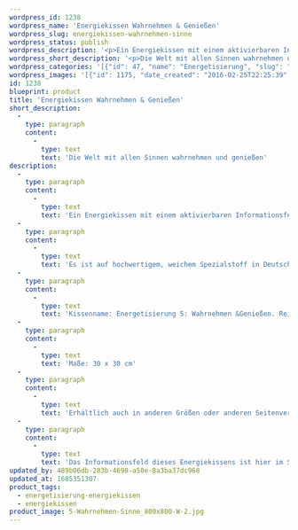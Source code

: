 ```yaml
---
wordpress_id: 1238
wordpress_name: 'Energiekissen Wahrnehmen & Genießen'
wordpress_slug: energiekissen-wahrnehmen-sinne
wordpress_status: publish
wordpress_description: '<p>Ein Energiekissen mit einem aktivierbaren Informationsfeld zu Wahrnehmen undGenießen sowie dem energetischen Zugang zu den dazugehörigen universellen Wissenspools.</p><p>Es ist auf hochwertigem, weichem Spezialstoff in Deutschland gedruckt und sorgfältig in Handarbeit in Deutschland mit Reißverschluss genäht. Laut Herstellerangaben ist der farbintensive Druck 70 Jahre lichtecht, waschbar (Wollwaschgang, 20°) und in einem umweltorientierten Verfahren hergestellt.</p><p>Kissenname: Energetisierung 5: Wahrnehmen &amp;Genießen. Reihe: Energetisierung</p><p>Maße: 30 x 30 cm</p><p>Erhältlich auch in anderen Größen oder anderen Seitenverhältnissen. Bitte kontaktieren Sie uns hierfür unter <a href="mailto:info@elvedenverlag.de">info@elvedenverlag.de</a>.</p><p>Das Informationsfeld dieses Energiekissens ist hier im Shop auch erhältlich als <a href="https://my.feenbaum.de/produkt-kategorie/energiebilder/fotokarten/energetisierung-fotokarten/">Fotokarte</a>, <a href="https://my.feenbaum.de/produkt-kategorie/energiebilder/wandbilder/energetisierung/">Wandbild</a> und <a href="https://my.feenbaum.de/produkt-kategorie/energiesprays/energetisierung-energiesprays/">Energiespray</a></p><p><a href="https://my.feenbaum.de/anwendung-energiekissen/">Anwendungshinweise</a></p>'
wordpress_short_description: '<p>Die Welt mit allen Sinnen wahrnehmen und genießen</p>'
wordpress_categories: '[{"id": 47, "name": "Energetisierung", "slug": "energetisierung-energiekissen"}, {"id": 28, "name": "Energiekissen", "slug": "energiekissen"}]'
wordpress_images: '[{"id": 1175, "date_created": "2016-02-25T22:25:39", "date_created_gmt": "2016-02-25T20:25:39", "date_modified": "2016-02-25T22:25:39", "date_modified_gmt": "2016-02-25T20:25:39", "src": "https://my.feenbaum.de/wp-content/uploads/2016/02/5-Wahrnehmen-Sinne_800x800-W-2.jpg", "name": "5 Wahrnehmen-Sinne_800x800-W", "alt": ""}]'
id: 1238
blueprint: product
title: 'Energiekissen Wahrnehmen & Genießen'
short_description:
  -
    type: paragraph
    content:
      -
        type: text
        text: 'Die Welt mit allen Sinnen wahrnehmen und genießen'
description:
  -
    type: paragraph
    content:
      -
        type: text
        text: 'Ein Energiekissen mit einem aktivierbaren Informationsfeld zu Wahrnehmen undGenießen sowie dem energetischen Zugang zu den dazugehörigen universellen Wissenspools.'
  -
    type: paragraph
    content:
      -
        type: text
        text: 'Es ist auf hochwertigem, weichem Spezialstoff in Deutschland gedruckt und sorgfältig in Handarbeit in Deutschland mit Reißverschluss genäht. Laut Herstellerangaben ist der farbintensive Druck 70 Jahre lichtecht, waschbar (Wollwaschgang, 20°) und in einem umweltorientierten Verfahren hergestellt.'
  -
    type: paragraph
    content:
      -
        type: text
        text: 'Kissenname: Energetisierung 5: Wahrnehmen &Genießen. Reihe: Energetisierung'
  -
    type: paragraph
    content:
      -
        type: text
        text: 'Maße: 30 x 30 cm'
  -
    type: paragraph
    content:
      -
        type: text
        text: 'Erhältlich auch in anderen Größen oder anderen Seitenverhältnissen. Bitte kontaktieren Sie uns hierfür unter info@elvedenverlag.de.'
  -
    type: paragraph
    content:
      -
        type: text
        text: 'Das Informationsfeld dieses Energiekissens ist hier im Shop auch erhältlich als Fotokarte, Wandbild und Energiespray'
updated_by: 489b06db-283b-4690-a50e-8a3ba37dc968
updated_at: 1685351307
product_tags:
  - energetisierung-energiekissen
  - energiekissen
product_image: 5-Wahrnehmen-Sinne_800x800-W-2.jpg
---
```


